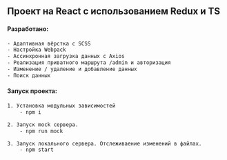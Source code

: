## Проект на React с использованием Redux и TS

#### Разработано:
```bash
- Адаптивная вёрстка с SCSS
- Настройка Webpack
- Ассинхронная загрузка данных с Axios
- Реализация приватного маршрута /admin и авторизация
- Изменение / удаление и добавление данных
- Поиск данных
```

#### Запуск проекта:
```bash
1. Установка модульных зависимостей
    - npm i

2. Запуск mock сервера.
    - npm run mock

3. Запуск локального сервера. Отслеживаение изменений в файлах.
    - npm start
```
